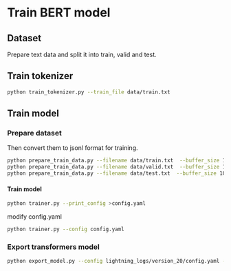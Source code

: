 # Train BERT model

## Dataset

Prepare text data and split it into train, valid and test.

## Train tokenizer

```sh
python train_tokenizer.py --train_file data/train.txt
```

## Train model

### Prepare dataset

 Then convert them to jsonl format for training.

```sh
python prepare_train_data.py --filename data/train.txt  --buffer_size 10000 --tokenizer_model output/model --max_seq_len 512 --seed 1000 >data/train.jsonl
python prepare_train_data.py --filename data/valid.txt  --buffer_size 10000 --tokenizer_model output/model --max_seq_len 512 --seed 1000 >data/valid.jsonl
python prepare_train_data.py --filename data/test.txt  --buffer_size 10000 --tokenizer_model output/model --max_seq_len 512 --seed 1000 >data/test.jsonl
```

#### Train model

```sh
python trainer.py --print_config >config.yaml
```

modify config.yaml

```sh
python trainer.py --config config.yaml
```

### Export transformers model

```sh
python export_model.py --config lightning_logs/version_20/config.yaml --ckpt_path lightning_logs/version_20/checkpoints/epoch\=18-step\=949.ckpt --output_dir model
```